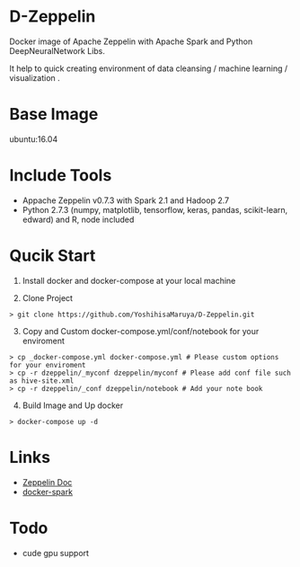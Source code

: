 # D-Zeppelin
Docker image of Apache Zeppelin with Apache Spark and Python DeepNeuralNetwork Libs.

It help to quick creating environment of data cleansing / machine learning / visualization .

# Base Image
ubuntu:16.04

# Include Tools
- Appache Zeppelin v0.7.3 with Spark 2.1 and Hadoop 2.7
- Python 2.7.3 (numpy, matplotlib, tensorflow, keras, pandas, scikit-learn, edward)
and R, node included

# Qucik Start
1. Install docker and docker-compose at your local machine

2. Clone Project
~~~~
> git clone https://github.com/YoshihisaMaruya/D-Zeppelin.git
~~~~

3. Copy and Custom docker-compose.yml/conf/notebook for your enviroment
~~~~
> cp _docker-compose.yml docker-compose.yml # Please custom options for your enviroment
> cp -r dzeppelin/_myconf dzeppelin/myconf # Please add conf file such as hive-site.xml
> cp -r dzeppelin/_conf dzeppelin/notebook # Add your note book
~~~~

4. Build Image and Up docker
~~~~
> docker-compose up -d
~~~~
 
# Links
- [Zeppelin Doc](https://zeppelin.apache.org/docs/0.7.3/) 
- [docker-spark](https://github.com/epahomov/docker-spark)

# Todo
- cude gpu support
 
